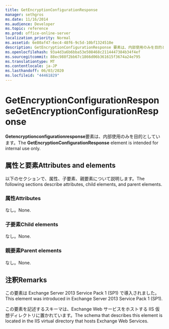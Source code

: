 ```yaml
---
title: GetEncryptionConfigurationResponse
manager: sethgros
ms.date: 11/16/2014
ms.audience: Developer
ms.topic: reference
ms.prod: office-online-server
localization_priority: Normal
ms.assetid: 6e80af47-6ec4-48f6-9c5d-10bf1324510e
description: GetEncryptionConfigurationResponse 要素は、内部使用のみを目的としています。
ms.openlocfilehash: 93a4d3a6b6bba53e508468c2114447384b34f4ef
ms.sourcegitcommit: 88ec988f2bb67c1866d06b361615f3674a24e795
ms.translationtype: MT
ms.contentlocale: ja-JP
ms.lasthandoff: 06/03/2020
ms.locfileid: "44461829"
---
```

# <a name="getencryptionconfigurationresponse"></a><span data-ttu-id="42175-103">GetEncryptionConfigurationResponse</span><span class="sxs-lookup"><span data-stu-id="42175-103">GetEncryptionConfigurationResponse</span></span>

<span data-ttu-id="42175-104">**Getencryptionconfigurationresponse**要素は、内部使用のみを目的としています。</span><span class="sxs-lookup"><span data-stu-id="42175-104">The **GetEncryptionConfigurationResponse** element is intended for internal use only.</span></span> 

## <a name="attributes-and-elements"></a><span data-ttu-id="42175-105">属性と要素</span><span class="sxs-lookup"><span data-stu-id="42175-105">Attributes and elements</span></span>

<span data-ttu-id="42175-106">以下のセクションで、属性、子要素、親要素について説明します。</span><span class="sxs-lookup"><span data-stu-id="42175-106">The following sections describe attributes, child elements, and parent elements.</span></span>
  
### <a name="attributes"></a><span data-ttu-id="42175-107">属性</span><span class="sxs-lookup"><span data-stu-id="42175-107">Attributes</span></span>

<span data-ttu-id="42175-108">なし。</span><span class="sxs-lookup"><span data-stu-id="42175-108">None.</span></span>
  
### <a name="child-elements"></a><span data-ttu-id="42175-109">子要素</span><span class="sxs-lookup"><span data-stu-id="42175-109">Child elements</span></span>

<span data-ttu-id="42175-110">なし。</span><span class="sxs-lookup"><span data-stu-id="42175-110">None.</span></span>
  
### <a name="parent-elements"></a><span data-ttu-id="42175-111">親要素</span><span class="sxs-lookup"><span data-stu-id="42175-111">Parent elements</span></span>

<span data-ttu-id="42175-112">なし。</span><span class="sxs-lookup"><span data-stu-id="42175-112">None.</span></span>
  
## <a name="remarks"></a><span data-ttu-id="42175-113">注釈</span><span class="sxs-lookup"><span data-stu-id="42175-113">Remarks</span></span>

<span data-ttu-id="42175-114">この要素は Exchange Server 2013 Service Pack 1 (SP1) で導入されました。</span><span class="sxs-lookup"><span data-stu-id="42175-114">This element was introduced in Exchange Server 2013 Service Pack 1 (SP1).</span></span>
  
<span data-ttu-id="42175-115">この要素を記述するスキーマは、Exchange Web サービスをホストする IIS 仮想ディレクトリに置かれています。</span><span class="sxs-lookup"><span data-stu-id="42175-115">The schema that describes this element is located in the IIS virtual directory that hosts Exchange Web Services.</span></span>
  

